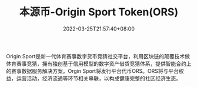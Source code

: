 ﻿---
weight: 
title: "本源币-Origin Sport Token(ORS)"
description: "Origin Sport是新一代体育赛事数字货币竞猜社交平台，利用区块链的颠覆技术做体育赛事竞猜，拥有独创基于信用模型的数字资产借贷竞猜体系，提供智能合约上的赛事数据服务解决方案"
date: 2022-03-25T21:57:40+08:00
lastmod: 2022-03-25T16:45:40+08:00
draft: false
authors: ["Metabd"]
featuredImage: "benyuanbi-origin-sport-tokenors.webp"
link: ""
tags: ["数字代币","本源币-Origin Sport Token(ORS)"]
categories: ["navigation"]
navigation: ["数字代币"]
lightgallery: true
toc: true
pinned: false
recommend: false
recommend1: false
---
Origin Sport是新一代体育赛事数字货币竞猜社交平台，利用区块链的颠覆技术做体育赛事竞猜，拥有独创基于信用模型的数字资产借贷竞猜体系，提供智能合约上的赛事数据服务解决方案。Orgin Sport将发行平台代币ORS。ORS将与平台权益，运营活动，经济流通等环节相关串联，以构成健康完整的社区经济生态。
